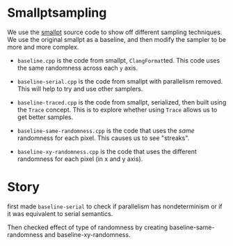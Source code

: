 # Smallptsampling

We use the [smallpt](https://www.kevinbeason.com/smallpt/) source code
to show off different sampling techniques. We use the original smallpt
as a baseline, and then modify the sampler to be more and more complex.


- `baseline.cpp` is the code from smallpt, `ClangFormat`ted. This code
  uses the same randomness across each `y` axis.
- `baseline-serial.cpp` is the code from smallpt with parallelism removed.
  This will help to try and use other samplers.
- `baseline-traced.cpp` is the code from smallpt, serialized, then built
  using the `Trace` concept. This is to explore whether using `Trace` allows
  us to get better samples.
- `baseline-same-randomness.cpp` is the code that uses the _same_ randomness
  for each pixel. This causes us to see "streaks".

- `baseline-xy-randomness.cpp` is the code that uses the different randomness
  for each pixel (in x and y axis).


# Story

first made `baseline-serial` to check if parallelism has nondeterminism
or if it was equivalent to serial semantics.

Then checked effect of type of randomness by creating baseline-same-randomness
and baseline-xy-randomness.

